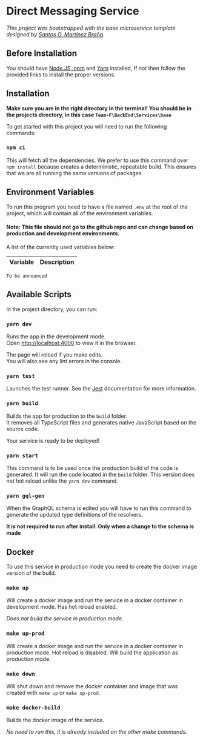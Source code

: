 # Direct Messaging Service

*This project was bootstrapped with the base microservice template designed by [Santos O. Martínez Braña](https://github.com/SantosOMartinez).*

## Before Installation

You should have [Node.JS, npm](https://nodejs.org/en/download/) and [Yarn](https://classic.yarnpkg.com/en/docs/install/#windows-stable) installed, If not then follow the provided links to install the proper versions.

## Installation

**Make sure you are in the right directory in the terminal! You should be in the projects directory, in this case `Team-F\BackEnd\Services\base`**

To get started with this project you will need to run the following commands:

### `npm ci`

This will fetch all the dependencies. We prefer to use this command over `npm install` because creates a deterministic, repeatable build. This ensures that we are all running the same versions of packages.

## Environment Variables

To run this program you need to have a file named `.env` at the root of the project, which will contain all of the environment variables. 

#### **Note: This file should not go to the github repo and can change based on production and development environments.** 

A list of the currently used variables below:

| Variable | Description |
| -------- | ----------- |

`To be announced`

## Available Scripts

In the project directory, you can run:

### `yarn dev`

Runs the app in the development mode.\
Open [http://localhost:4000](http://localhost:4000) to view it in the browser.

The page will reload if you make edits.\
You will also see any lint errors in the console.

### `yarn test`

Launches the test runner. See the [Jest](https://jestjs.io/) documentation for more information.

### `yarn build`

Builds the app for production to the `build` folder.\
It removes all TypeScript files and generates native JavaScript based on the source code.

Your service is ready to be deployed!

### `yarn start`

This command is to be used once the production build of the code is generated. It will run the code located in the `build` folder. This version does not hot reload unlike the `yarn dev` command.

### `yarn gql-gen`

When the GraphQL schema is edited you will have to run this command to generate the updated type definitions of the resolvers.

**It is not required to run after install. Only when a change to the schema is made**

## Docker
To use this service in production mode you need to create the docker image version of the build.

### `make up`

Will create a docker image and run the service in a docker container in development mode. Has hot reload enabled.

*Does not build the service in production mode.*

### `make up-prod`

Will create a docker image and run the service in a docker container in production mode. Hot reload is disabled. Will build the application as production mode.

### `make down`

Will shut down and remove the docker container and image that was created with `make up` or `make up-prod`.

### `make docker-build`

Builds the docker image of the service.

*No need to run this, it is already included on the other make commands.*


